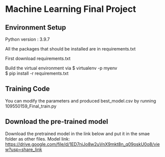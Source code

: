 # Machine Learning Final Project

## Environment Setup

Python version : 3.9.7

All the packages that should be installed are in requirements.txt

First download requirements.txt

Build the virtual environment via 
$ virtualenv -p <path to python version> myenv  
$ pip install -r requirements.txt

## Training Code
You can modify the parameters and produced best_model.csv by running 109550159_Final_train.py

## Download the pre-trained model
Download the pretrained model in the link below and put it in the smae folder as other files.
Model link: https://drive.google.com/file/d/1ED7niJo8w2uVnX9mkt8n_q09oskU0o8/view?usp=share_link
